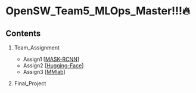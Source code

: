 # OpenSW_Team5_MLOps_Master!!!🔥

## Contents

01. Team_Assignment 

    - Assign1 [[MASK-RCNN](https://github.com/SangBeom-Hahn/OpenSW_Team5/blob/main/team_assignment/%EC%98%A4%ED%94%88%EC%86%8C%EC%8A%A4SW%EC%8B%A4%EC%8A%B5%205%EC%A1%B0%20ppt.pptx)]
    - Assign2 [[Hugging-Face](https://github.com/SangBeom-Hahn/OpenSW_Team5/blob/main/team_assignment/%EA%B3%BC%EC%A0%9C_Hugging%20Face.docx)]
    - Assign3 [[MMlab](https://github.com/SangBeom-Hahn/OpenSW_Team5/blob/main/team_assignment/mmlab%20mask-rcnn.ipynb)]


02. Final_Project
